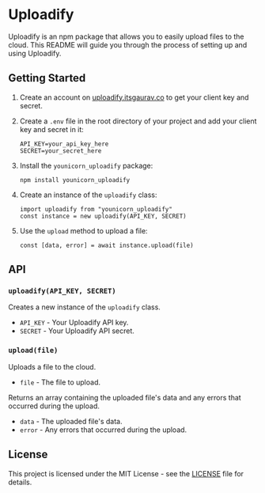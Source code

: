 # Uploadify

Uploadify is an npm package that allows you to easily upload files to the cloud. This README will guide you through the process of setting up and using Uploadify.

## Getting Started

1. Create an account on [uploadify.itsgaurav.co](https://uploadify.itsgaurav.co/) to get your client key and secret.
2. Create a `.env` file in the root directory of your project and add your client key and secret in it:
   ```
   API_KEY=your_api_key_here
   SECRET=your_secret_here
   ```
3. Install the `younicorn_uploadify` package:

   ```
   npm install younicorn_uploadify

   ```

4. Create an instance of the `uploadify` class:
   ```
   import uploadify from "younicorn_uploadify"
   const instance = new uploadify(API_KEY, SECRET)
   ```
5. Use the `upload` method to upload a file:
   ```
   const [data, error] = await instance.upload(file)
   ```

## API

### `uploadify(API_KEY, SECRET)`

Creates a new instance of the `uploadify` class.

- `API_KEY` - Your Uploadify API key.
- `SECRET` - Your Uploadify API secret.

### `upload(file)`

Uploads a file to the cloud.

- `file` - The file to upload.

Returns an array containing the uploaded file's data and any errors that occurred during the upload.

- `data` - The uploaded file's data.
- `error` - Any errors that occurred during the upload.

## License

This project is licensed under the MIT License - see the [LICENSE](LICENSE) file for details.
